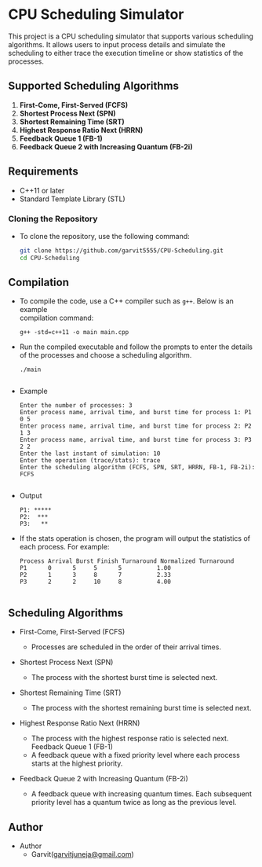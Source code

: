 # CPU Scheduling Simulator

This project is a CPU scheduling simulator that supports various scheduling algorithms. It allows users to input process details and simulate the scheduling to either trace the execution timeline or show statistics of the processes.

## Supported Scheduling Algorithms
1. **First-Come, First-Served (FCFS)**
2. **Shortest Process Next (SPN)**
3. **Shortest Remaining Time (SRT)**
4. **Highest Response Ratio Next (HRRN)**
5. **Feedback Queue 1 (FB-1)**
6. **Feedback Queue 2 with Increasing Quantum (FB-2i)**

## Requirements
- C++11 or later
- Standard Template Library (STL)
### Cloning the Repository

- To clone the repository, use the following command:

  ```bash
  git clone https://github.com/garvit5555/CPU-Scheduling.git
  cd CPU-Scheduling
## Compilation

- To compile the code, use a C++ compiler such as `g++`. Below is an example     
  compilation command:
  ```
  g++ -std=c++11 -o main main.cpp

- Run the compiled executable and follow the prompts to enter the details of the   processes and choose a scheduling algorithm.
  ```
  ./main


- Example
  ```
  Enter the number of processes: 3
  Enter process name, arrival time, and burst time for process 1: P1 0 5
  Enter process name, arrival time, and burst time for process 2: P2 1 3
  Enter process name, arrival time, and burst time for process 3: P3 2 2
  Enter the last instant of simulation: 10
  Enter the operation (trace/stats): trace
  Enter the scheduling algorithm (FCFS, SPN, SRT, HRRN, FB-1, FB-2i): FCFS


- Output
  ```
  P1: *****     
  P2:  ***    
  P3:   **

- If the stats operation is chosen, the program will output the statistics of each     process. For example:
  ```
  Process Arrival Burst Finish Turnaround Normalized Turnaround
  P1      0      5     5      5          1.00
  P2      1      3     8      7          2.33
  P3      2      2     10     8          4.00

  
## Scheduling Algorithms
  - First-Come, First-Served (FCFS)
    - Processes are scheduled in the order of their arrival times.

  - Shortest Process Next (SPN)
    - The process with the shortest burst time is selected next.

  - Shortest Remaining Time (SRT)
    - The process with the shortest remaining burst time is selected next.

  - Highest Response Ratio Next (HRRN)
    - The process with the highest response ratio is selected next.
      Feedback Queue 1 (FB-1)
    - A feedback queue with a fixed priority level where each process starts at the   highest priority.

  - Feedback Queue 2 with Increasing Quantum (FB-2i)
    - A feedback queue with increasing quantum times. Each subsequent priority level 
      has a quantum twice as long as the previous level.

## Author
  - Author
    - Garvit(garvitjuneja@gmail.com)
      
